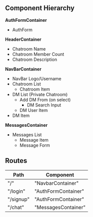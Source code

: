 ## Component Hierarchy

**AuthFormContainer**
  - AuthForm

**HeaderContainer**
  - Chatroom Name
  - Chatroom Member Count
  - Chatroom Description

**NavBarContainer**
  - NavBar Logo/Username
  - Chatroom List
    - Chatroom Item
  - DM List (Private Chatroom)
    - Add DM From (on select)
      - DM Search Input
    - DM User Item
  - DM Item

**MessagesContainer**
  - Messages List
    - Message Item
    - Message Form

## Routes

|Path   | Component   |
|-------|-------------|
| "/" | "NavbarContainer" |
| "/login" | "AuthFormContainer" |
| "/signup" | "AuthFormContainer" |
| "/chat" | "MessagesContainer" |
